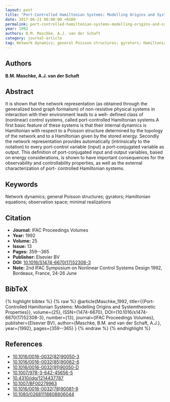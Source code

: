 ```yaml
---
layout: post
title: "Port-Controlled Hamiltonian Systems: Modelling Origins and Systemtheoretic Properties"
date: 2017-06-21 00:00:00 +0100
permalink: port-controlled-hamiltonian-systems-modelling-origins-and-systemtheoretic-properties
year: 1992
authors: B.M. Maschke, A.J. van der Schaft
category: journal-article
tag: Network dynamics; general Poisson structures; gyrators; Hamiltonian equations; observation space; minimal realizations
---
```

 
## Authors
**B.M. Maschke, A.J. van der Schaft**
 
## Abstract
It is shown that the network representation (as obtained through the generalized bond graph formalism) of non-resistive physical systems in interaction with their environment leads to a well- defined class of (nonlinear) control systems, called port-controlled Hamiltonian systems.A first basic feature of these systems is that their internal dynamics is Hamiltonian with respect to a Poisson structure determined by the topology of the network and to a Hamiltonian given by the stored energy. Secondly the network representation provides automatically (intrinsically to the notation) to every port-control variable (input) a port-conjugated variable as output. This definition of port-conjugated input and output variables, based on energy considerations, is shown to have important consequences for the observability and controllability properties, as well as the external characterization of port- controlled Hamiltonian systems.
 
## Keywords
Network dynamics; general Poisson structures; gyrators; Hamiltonian equations; observation space; minimal realizations
 
## Citation
- **Journal:** IFAC Proceedings Volumes
- **Year:** 1992
- **Volume:** 25
- **Issue:** 13
- **Pages:** 359--365
- **Publisher:** Elsevier BV
- **DOI:** [10.1016/S1474-6670(17)52308-3](https://doi.org/10.1016/S1474-6670(17)52308-3)
- **Note:** 2nd IFAC Symposium on Nonlinear Control Systems Design 1992, Bordeaux, France, 24-26 June
 
## BibTeX
{% highlight bibtex %}
{% raw %}
@article{Maschke_1992,
  title={{Port-Controlled Hamiltonian Systems: Modelling Origins and Systemtheoretic Properties}},
  volume={25},
  ISSN={1474-6670},
  DOI={10.1016/s1474-6670(17)52308-3},
  number={13},
  journal={IFAC Proceedings Volumes},
  publisher={Elsevier BV},
  author={Maschke, B.M. and van der Schaft, A.J.},
  year={1992},
  pages={359--365}
}
{% endraw %}
{% endhighlight %}
 
## References
- [10.1016/0016-0032(82)90050-3](https://doi.org/10.1016/0016-0032(82)90050-3)
- [10.1016/0016-0032(85)90062-6](https://doi.org/10.1016/0016-0032(85)90062-6)
- [10.1016/0016-0032(91)90050-D](https://doi.org/10.1016/0016-0032(91)90050-D)
- [10.1007/978-3-642-45656-5](https://doi.org/10.1007/978-3-642-45656-5)
- [10.4310/jdg/1214437787](https://doi.org/10.4310/jdg/1214437787)
- [10.1007/BF00279963](https://doi.org/10.1007/BF00279963)
- [10.1016/0016-0032(78)90081-9](https://doi.org/10.1016/0016-0032(78)90081-9)
- [10.1080/02681118808806044](https://doi.org/10.1080/02681118808806044)

